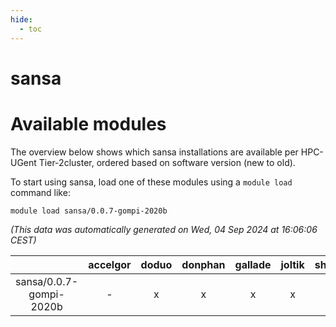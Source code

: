 ```yaml
---
hide:
  - toc
---
```


sansa
=====

# Available modules


The overview below shows which sansa installations are available per HPC-UGent Tier-2cluster, ordered based on software version (new to old).

To start using sansa, load one of these modules using a `module load` command like:

```shell
module load sansa/0.0.7-gompi-2020b
```

*(This data was automatically generated on Wed, 04 Sep 2024 at 16:06:06 CEST)*  

| |accelgor|doduo|donphan|gallade|joltik|shinx|skitty|
| :---: | :---: | :---: | :---: | :---: | :---: | :---: | :---: |
|sansa/0.0.7-gompi-2020b|-|x|x|x|x|-|x|
